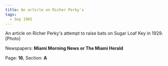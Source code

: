 ```yaml
---  
title: An article on Richer Perky's  
tags:  
  - Sep 1965  
---  
```

  
An article on Richer Perky's attempt to raise bats on Sugar Loaf Key in 1929. [Photo]  
  
Newspapers: **Miami Morning News or The Miami Herald**  
  
Page: **16**, Section: **A** 
